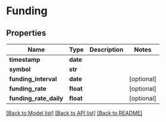 # Funding

## Properties
Name | Type | Description | Notes
------------ | ------------- | ------------- | -------------
**timestamp** | **date** |  | 
**symbol** | **str** |  | 
**funding_interval** | **date** |  | [optional] 
**funding_rate** | **float** |  | [optional] 
**funding_rate_daily** | **float** |  | [optional] 

[[Back to Model list]](../README.md#documentation-for-models) [[Back to API list]](../README.md#documentation-for-api-endpoints) [[Back to README]](../README.md)


